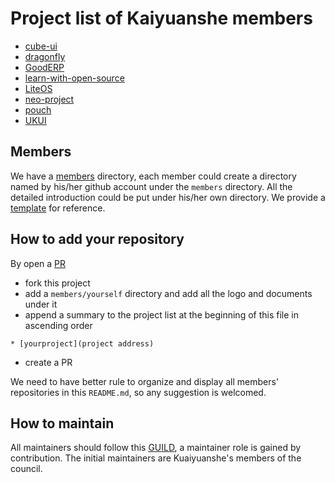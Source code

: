 # Project list of Kaiyuanshe members

* [cube-ui](https://github.com/didi/cube-ui)
* [dragonfly](https://github.com/alibaba/dragonfly)
* [GoodERP](https://github.com/osbzr/gooderp_addons)
* [learn-with-open-source](https://github.com/zhuangbiaowei/learn-with-open-source)
* [LiteOS](https://github.com/LITEOS/LiteOS_Kernel)
* [neo-project](https://github.com/neo-project)
* [pouch](https://github.com/alibaba/pouch)
* [UKUI](https://github.com/ukui)

## Members

We have a [members](members) directory, each member could create a directory named by his/her github account 
under the `members` directory.
All the detailed introduction could be put under his/her own directory. 
We provide a [template](members/template) for reference.

## How to add your repository

By open a [PR](github.com/kaiyuanshe/pulls)
- fork this project
- add a `members/yourself` directory and add all the logo and documents under it
- append a summary to the project list at the beginning of this file in ascending order
```
* [yourproject](project address)
```
- create a PR

We need to have better rule to organize and display all members' repositories in this `README.md`,
so any suggestion is welcomed. 

## How to maintain

All maintainers should follow this [GUILD](MAINTAINERS_GUILD.md), a maintainer role is gained by contribution.
The initial maintainers are Kuaiyuanshe's members of the council.
